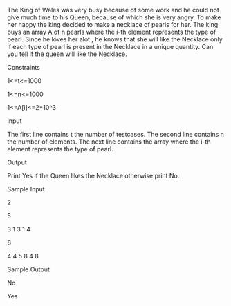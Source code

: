 The King of Wales was very busy because of some work and he could not give much time to his Queen, because of which she is very angry. To make her happy the king decided to make a necklace of pearls for her. The king buys an array A of n pearls where the i-th element represents the type of pearl. Since he loves her alot , he knows that she will like the Necklace only if each type of pearl is present in the Necklace in a unique quantity. Can you tell if the queen will like the Necklace.

Constraints

1<=t<=1000

1<=n<=1000

1<=A[i]<=2*10^3

Input

The first line contains t the number of testcases. The second line contains n the number of elements. The next line contains the array where the i-th element represents the type of pearl.

Output

Print Yes if the Queen likes the Necklace otherwise print No.

Sample Input

2

5

3 1 3 1 4

6

4 4 5 8 4 8

Sample Output

No

Yes
